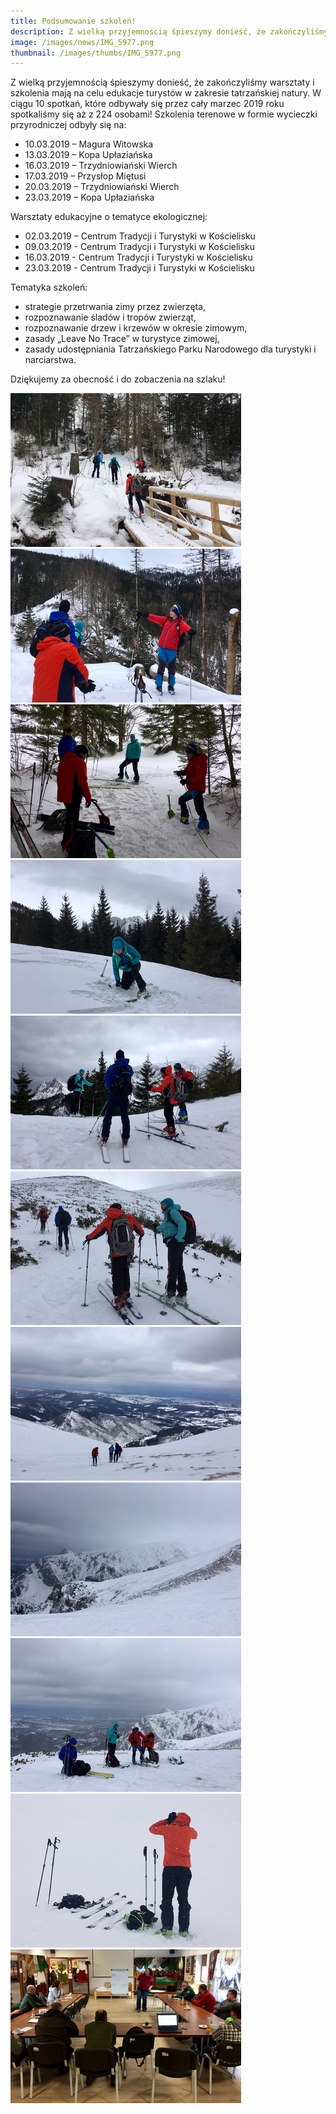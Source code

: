 ```yaml
---
title: Podsumowanie szkoleń!
description: Z wielką przyjemnością śpieszymy donieść, że zakończyliśmy warsztaty i szkolenia mają na celu edukacje turystów w zakresie tatrzańskiej natury.
image: /images/news/IMG_5977.png
thumbnail: /images/thumbs/IMG_5977.png
---
```


Z wielką przyjemnością śpieszymy donieść, że zakończyliśmy warsztaty i
szkolenia mają na celu edukacje turystów w zakresie tatrzańskiej natury. W
ciągu 10 spotkań, które odbywały się przez cały marzec 2019 roku
spotkaliśmy się aż z 224 osobami! Szkolenia terenowe w formie wycieczki
przyrodniczej odbyły się na:

* 10.03.2019 – Magura Witowska
* 13.03.2019 – Kopa Upłaziańska
* 16.03.2019 – Trzydniowiański Wierch
* 17.03.2019 – Przysłop Miętusi
* 20.03.2019 – Trzydniowiański Wierch
* 23.03.2019 – Kopa  Upłaziańska

Warsztaty edukacyjne o tematyce ekologicznej:

* 02.03.2019 – Centrum Tradycji i Turystyki w Kościelisku
* 09.03.2019 - Centrum Tradycji i Turystyki w Kościelisku
* 16.03.2019 - Centrum Tradycji i Turystyki w Kościelisku
* 23.03.2019 - Centrum Tradycji i Turystyki w Kościelisku


Tematyka szkoleń:

- strategie przetrwania zimy przez zwierzęta,
- rozpoznawanie śladów i tropów zwierząt,
- rozpoznawanie drzew i krzewów w okresie zimowym,
- zasady „Leave No Trace” w turystyce zimowej,
- zasady udostępniania Tatrzańskiego Parku Narodowego dla turystyki i narciarstwa.

Dziękujemy za obecność i do zobaczenia na szlaku!

<span class="image modal gallery">
  <a href="/images/galleries/podsumowanie-szkolen/IMG_5973.jpg" title=""><img src="/images/galleries/podsumowanie-szkolen/IMG_5973.jpg.thumb.jpg" alt="" /></a>
  <a href="/images/galleries/podsumowanie-szkolen/IMG_5977.jpg" title=""><img src="/images/galleries/podsumowanie-szkolen/IMG_5977.jpg.thumb.jpg" alt="" /></a>
  <a href="/images/galleries/podsumowanie-szkolen/IMG_5979.jpg" title=""><img src="/images/galleries/podsumowanie-szkolen/IMG_5979.jpg.thumb.jpg" alt="" /></a>
  <a href="/images/galleries/podsumowanie-szkolen/IMG_5994.jpg" title=""><img src="/images/galleries/podsumowanie-szkolen/IMG_5994.jpg.thumb.jpg" alt="" /></a>
  <a href="/images/galleries/podsumowanie-szkolen/IMG_5997.jpg" title=""><img src="/images/galleries/podsumowanie-szkolen/IMG_5997.jpg.thumb.jpg" alt="" /></a>
  <a href="/images/galleries/podsumowanie-szkolen/IMG_6003.jpg" title=""><img src="/images/galleries/podsumowanie-szkolen/IMG_6003.jpg.thumb.jpg" alt="" /></a>
  <a href="/images/galleries/podsumowanie-szkolen/IMG_6010.jpg" title=""><img src="/images/galleries/podsumowanie-szkolen/IMG_6010.jpg.thumb.jpg" alt="" /></a>
  <a href="/images/galleries/podsumowanie-szkolen/IMG_6014.jpg" title=""><img src="/images/galleries/podsumowanie-szkolen/IMG_6014.jpg.thumb.jpg" alt="" /></a>
  <a href="/images/galleries/podsumowanie-szkolen/IMG_6019.jpg" title=""><img src="/images/galleries/podsumowanie-szkolen/IMG_6019.jpg.thumb.jpg" alt="" /></a>
  <a href="/images/galleries/podsumowanie-szkolen/IMG_6036.jpg" title=""><img src="/images/galleries/podsumowanie-szkolen/IMG_6036.jpg.thumb.jpg" alt="" /></a>
  <a href="/images/galleries/podsumowanie-szkolen/IMG_6999.jpg" title=""><img src="/images/galleries/podsumowanie-szkolen/IMG_6999.jpg.thumb.jpg" alt="" /></a>
</span>

